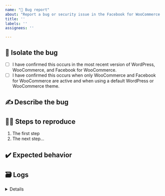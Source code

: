 ```yaml
---
name: "🐛 Bug report"
about: "Report a bug or security issue in the Facebook for WooCommerce extension."
title: ''
labels: ''
assignees: ''

---
```


## 🔎 Isolate the bug

<!-- Mark completed isolation steps with an [X] -->

- [ ] I have confirmed this occurs in the most recent version of WordPress, WooCommerce, and Facebook for WooCommerce.
- [ ] I have confirmed this occurs when only WooCommerce and Facebook for WooCommerce are active and when using a
  default WordPress or WooCommerce theme.

## ✍️ Describe the bug

<!-- Describe the bug in detail. Feel free to add appropriate screenshots that display the bug! -->

## 🚶‍♀️ Steps to reproduce

<!-- List steps that others can take to consistently reproduce the bug. -->

1. The first step
1. The next step…

## ✔️ Expected behavior

<!-- Describe what should happen instead of what is currently happening. -->

## 🗃 Logs

<!-- Please include logs, details about your WordPress environment (from [**WooCommerce Status Report**](https://woocommerce.com/document/understanding-the-woocommerce-system-status-report/)), and any other relevant information about your site. -->

<details>
	<!-- paste WooCommerce Status Report or logs here -->
</details>
